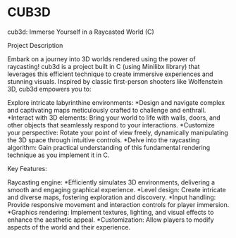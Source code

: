 # CUB3D

cub3d: Immerse Yourself in a Raycasted World (C)

Project Description

Embark on a journey into 3D worlds rendered using the power of raycasting! cub3d is a project built in C (using Minilibx library) that leverages this efficient technique to create immersive experiences and stunning visuals. Inspired by classic first-person shooters like Wolfenstein 3D, cub3d empowers you to:

Explore intricate labyrinthine environments: 
  *Design and navigate complex and captivating maps meticulously crafted to challenge and enthrall.
  *Interact with 3D elements: Bring your world to life with walls, doors, and other objects that seamlessly respond to your interactions.
  *Customize your perspective: Rotate your point of view freely, dynamically manipulating the 3D space through intuitive controls.
  *Delve into the raycasting algorithm: Gain practical understanding of this fundamental rendering technique as you implement it in C.

Key Features:

Raycasting engine: 
  *Efficiently simulates 3D environments, delivering a smooth and engaging graphical experience.
  *Level design: Create intricate and diverse maps, fostering exploration and discovery.
  *Input handling: Provide responsive movement and interaction controls for player immersion.
  *Graphics rendering: Implement textures, lighting, and visual effects to enhance the aesthetic appeal.
  *Customization: Allow players to modify aspects of the world and their experience.
